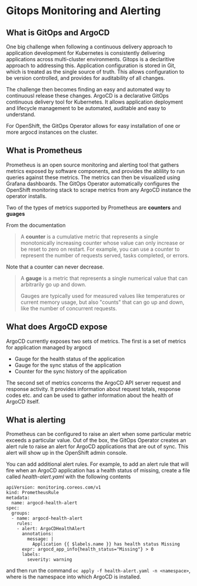 # Gitops Monitoring and Alerting

## What is GitOps and ArgoCD

One big challenge when following a continuous delivery approach to application development for Kubernetes is consistently delivering applications across multi-cluster environments. Gitops is a declaritive approach to addressing this.  Application configuration is stored in Git, which is treated as the single source of truth. This allows configuration to be version controlled, and provides for auditability of all changes.

The challenge then becomes finding an easy and automated way to continuousl release these changes. ArgoCD is a declarative GitOps continuous delivery tool for Kubernetes.  It allows application deployment and lifecycle management to be automated, auditable and easy to understand.

For OpenShift, the GitOps Operator allows for easy installation of one or more argocd instances on the cluster.

## What is Prometheus

Prometheus is an open source monitoring and alerting tool that gathers metrics exposed by software components, and provides the ablility to run queries against these metrics. The metrics can then be visualized using Grafana dashboards. The GitOps Operator automatically configures the OpenShift monitoring stack to scrape metrics from any ArgoCD instance the operator installs.

Two of the types of metrics supported by Prometheus are **counters** and **guages**

From the documentation

> A **counter** is a cumulative metric that represents a single monotonically increasing counter whose value can only increase or be reset to zero on restart. For example, you can use a counter to represent the number of requests served, tasks completed, or errors.

Note that a counter can never decrease.

> A **gauge** is a metric that represents a single numerical value that can arbitrarily go up and down.
>
> Gauges are typically used for measured values like temperatures or current memory usage, but also "counts" that can go up and down, like the number of concurrent requests.


## What does ArgoCD expose

ArgoCD currently exposes two sets of metrics.  The first is a set of metrics for application managed by argocd

- Gauge for the health status of the application
- Gauge for the sync status of the application
- Counter for the sync history of the application

The second set of metrics concerns the ArgoCD API server request and response activity. It provides information about request totals, response codes etc. and can be used to gather information about the health of ArgoCD itself.

## What is alerting

Prometheus can be configured to raise an alert when some particular metric exceeds a particular value. Out of the box, the GitOps Operator creates an alert rule to raise an alert for ArgoCD  applications that are out of sync. This alert will show up in the OpenShift admin console.

You can add additional alert rules.  For example, to add an alert rule that will fire when an ArgoCD application has a health status of missing, create a file called *health-alert.yaml* with the following contents
```
apiVersion: monitoring.coreos.com/v1
kind: PrometheusRule
metadata:
  name: argocd-health-alert
spec:
  groups:
  - name: argocd-health-alert
    rules:
    - alert: ArgoCDHealthAlert
      annotations:
        message: |
          Application {{ $labels.name }} has health status Missing
      expr: argocd_app_info{health_status="Missing"} > 0
      labels:
        severity: warning
```
and then run the command `oc apply -f health-alert.yaml -n <namespace>`, where *<namespace>* is the namespace into which ArgoCD is installed.
